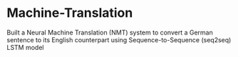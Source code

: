 # Machine-Translation
Built a Neural Machine Translation (NMT) system to convert a German sentence to its English counterpart using Sequence-to-Sequence (seq2seq) LSTM model
